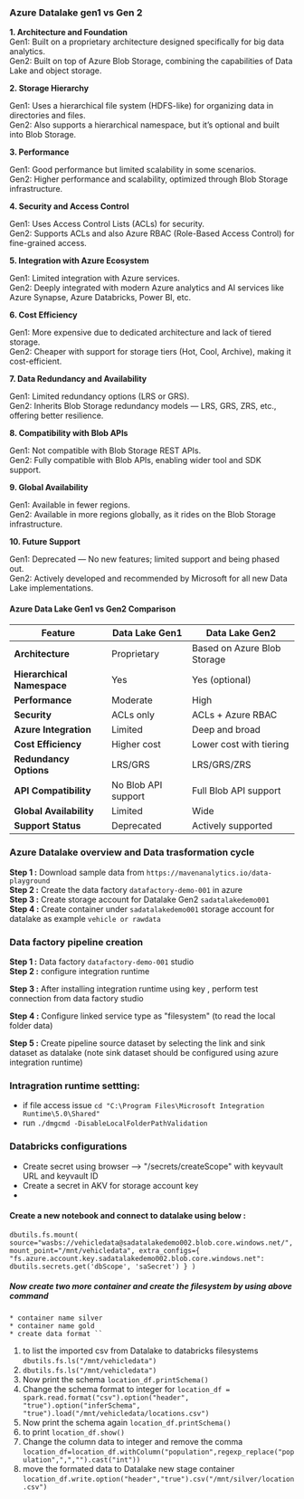 ### Azure Datalake gen1 vs Gen 2

**1. Architecture and Foundation**  
Gen1: Built on a proprietary architecture designed specifically for big data analytics.  
Gen2: Built on top of Azure Blob Storage, combining the capabilities of Data Lake and object storage.  

**2. Storage Hierarchy**

Gen1: Uses a hierarchical file system (HDFS-like) for organizing data in directories and files.  
Gen2: Also supports a hierarchical namespace, but it’s optional and built into Blob Storage.  

**3. Performance**

Gen1: Good performance but limited scalability in some scenarios.  
Gen2: Higher performance and scalability, optimized through Blob Storage infrastructure.  

**4. Security and Access Control**

Gen1: Uses Access Control Lists (ACLs) for security.  
Gen2: Supports ACLs and also Azure RBAC (Role-Based Access Control) for fine-grained access.  

**5. Integration with Azure Ecosystem**

Gen1: Limited integration with Azure services.  
Gen2: Deeply integrated with modern Azure analytics and AI services like Azure Synapse, Azure Databricks, Power BI, etc.  

**6. Cost Efficiency**

Gen1: More expensive due to dedicated architecture and lack of tiered storage.  
Gen2: Cheaper with support for storage tiers (Hot, Cool, Archive), making it cost-efficient.  

**7. Data Redundancy and Availability**

Gen1: Limited redundancy options (LRS or GRS).  
Gen2: Inherits Blob Storage redundancy models — LRS, GRS, ZRS, etc., offering better resilience.  

**8. Compatibility with Blob APIs**

Gen1: Not compatible with Blob Storage REST APIs.  
Gen2: Fully compatible with Blob APIs, enabling wider tool and SDK support.  

**9. Global Availability**

Gen1: Available in fewer regions.  
Gen2: Available in more regions globally, as it rides on the Blob Storage infrastructure.  

**10. Future Support**

Gen1: Deprecated — No new features; limited support and being phased out.  
Gen2: Actively developed and recommended by Microsoft for all new Data Lake implementations.  

#### Azure Data Lake Gen1 vs Gen2 Comparison

| Feature                | Data Lake Gen1        | Data Lake Gen2              |
|------------------------|-----------------------|-----------------------------|
| **Architecture**       | Proprietary           | Based on Azure Blob Storage |
| **Hierarchical Namespace** | Yes               | Yes (optional)              |
| **Performance**        | Moderate              | High                        |
| **Security**           | ACLs only             | ACLs + Azure RBAC           |
| **Azure Integration**  | Limited               | Deep and broad              |
| **Cost Efficiency**    | Higher cost           | Lower cost with tiering     |
| **Redundancy Options** | LRS/GRS               | LRS/GRS/ZRS                 |
| **API Compatibility**  | No Blob API support   | Full Blob API support       |
| **Global Availability**| Limited               | Wide                        |
| **Support Status**     | Deprecated            | Actively supported          |


### Azure Datalake overview and Data trasformation cycle

**Step 1 :** Download sample data from `https://mavenanalytics.io/data-playground`  
**Step 2 :** Create the data factory `datafactory-demo-001` in azure  
**Step 3 :** Create storage account for Datalake Gen2 `sadatalakedemo001`  
**Step 4 :** Create container under `sadatalakedemo001` storage account for datalake as example `vehicle or rawdata`  

### Data factory pipeline creation   

**Step 1 :**  Data factory `datafactory-demo-001`  studio  
**Step 2 :**  configure integration runtime  

**Step 3 :**  After installing integration runtime using key , perform test connection from data factory studio      

**Step 4 :**  Configure linked service type as "filesystem" (to read the local folder data)  

**Step 5 :**  Create pipeline source dataset by selecting the link and sink dataset as datalake (note sink dataset should be configured using azure integration runtime)    



### Intragration runtime settting:  
* if file access issue `cd "C:\Program Files\Microsoft Integration Runtime\5.0\Shared"`  
* run `./dmgcmd -DisableLocalFolderPathValidation`  

### Databricks configurations 
 * Create secret using browser --> "/secrets/createScope" with keyvault URL and keyvault ID
 * Create a secret in AKV for storage account key
 * 
#### Create a new notebook and connect to datalake using below : 
`dbutils.fs.mount(
    source="wasbs://vehicledata@sadatalakedemo002.blob.core.windows.net/",
    mount_point="/mnt/vehicledata",
    extra_configs={
        "fs.azure.account.key.sadatalakedemo002.blob.core.windows.net": dbutils.secrets.get('dbScope', 'saSecret')
    }
)`

##### Now create two more container and create the filesystem by using above command 
    * container name silver
    * container name gold
    * create data format ``

1. to list the imported csv from Datalake to databricks filesystems `dbutils.fs.ls("/mnt/vehicledata")`
2. `dbutils.fs.ls("/mnt/vehicledata")`  
3. Now print the schema `location_df.printSchema()`
4. Change the schema format to integer for `location_df = spark.read.format("csv").option("header", "true").option("inferSchema", "true").load("/mnt/vehicledata/locations.csv")`
5. Now print the schema again `location_df.printSchema()`
6. to print `location_df.show()`
7. Change the column data to integer and remove the comma `location_df=location_df.withColumn("population",regexp_replace("population",",","").cast("int"))`
8. move the formated data to Datalake new stage container `location_df.write.option("header","true").csv("/mnt/silver/location.csv")`  


    
